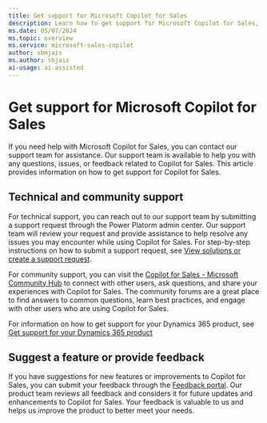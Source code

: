 ```yaml
---
title: Get support for Microsoft Copilot for Sales
description: Learn how to get support for Microsoft Copilot for Sales, including technical support and community support options.
ms.date: 05/07/2024
ms.topic: overview
ms.service: microsoft-sales-copilot
author: sbmjais
ms.author: shjais
ai-usage: ai-assisted
---
```


# Get support for Microsoft Copilot for Sales

If you need help with Microsoft Copilot for Sales, you can contact our support team for assistance. Our support team is available to help you with any questions, issues, or feedback related to Copilot for Sales. This article provides information on how to get support for Copilot for Sales.

## Technical and community support

For technical support, you can reach out to our support team by submitting a support request through the Power Platorm admin center. Our support team will review your request and provide assistance to help resolve any issues you may encounter while using Copilot for Sales. For step-by-step instructions on how to submit a support request, see [View solutions or create a support request](/power-platform/admin/get-help-support#view-solutions-or-create-a-support-request).

For community support, you can visit the [Copilot for Sales - Microsoft Community Hub](https://techcommunity.microsoft.com/t5/microsoft-copilot-for-sales/bd-p/VivaSales) to connect with other users, ask questions, and share your experiences with Copilot for Sales. The community forums are a great place to find answers to common questions, learn best practices, and engage with other users who are using Copilot for Sales.

For information on how to get support for your Dynamics 365 product, see [Get support for your Dynamics 365 product](/dynamics365/get-started/support/)

## Suggest a feature or provide feedback

If you have suggestions for new features or improvements to Copilot for Sales, you can submit your feedback through the [Feedback portal](https://feedbackportal.microsoft.com/feedback/forum/7fcacc26-460c-ed11-b83d-000d3a4d91d1). Our product team reviews all feedback and considers it for future updates and enhancements to Copilot for Sales. Your feedback is valuable to us and helps us improve the product to better meet your needs.